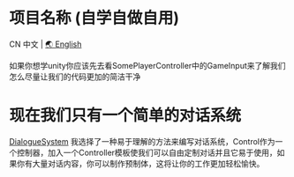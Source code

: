 # 项目名称 (自学自做自用)

CN 中文 | [🌏 English](README.md)

如果你想学unity你应该先去看SomePlayerController中的GameInput来了解我们怎么尽量让我们的代码更加的简洁干净

# 现在我们只有一个简单的对话系统

[DialogueSystem](LearnAndDoPls/Dialogue//README.CN_DialogueSystem.md)
我选择了一种易于理解的方法来编写对话系统，Control作为一个控制器，加入一个Controller模板使我们可以自由定制对话并且它易于使用，如果你有大量对话内容，你可以制作预制体，这将让你的工作更加轻松愉快。
